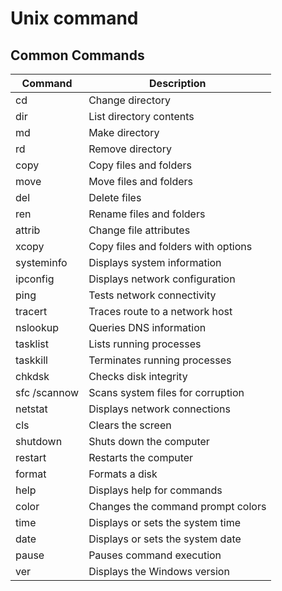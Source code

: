 # Unix command

## Common Commands

| Command      | Description                         |
| ------------ | ----------------------------------- |
| cd           | Change directory                    |
| dir          | List directory contents             |
| md           | Make directory                      |
| rd           | Remove directory                    |
| copy         | Copy files and folders              |
| move         | Move files and folders              |
| del          | Delete files                        |
| ren          | Rename files and folders            |
| attrib       | Change file attributes              |
| xcopy        | Copy files and folders with options |
| systeminfo   | Displays system information         |
| ipconfig     | Displays network configuration      |
| ping         | Tests network connectivity          |
| tracert      | Traces route to a network host      |
| nslookup     | Queries DNS information             |
| tasklist     | Lists running processes             |
| taskkill     | Terminates running processes        |
| chkdsk       | Checks disk integrity               |
| sfc /scannow | Scans system files for corruption   |
| netstat      | Displays network connections        |
| cls          | Clears the screen                   |
| shutdown     | Shuts down the computer             |
| restart      | Restarts the computer               |
| format       | Formats a disk                      |
| help         | Displays help for commands          |
| color        | Changes the command prompt colors   |
| time         | Displays or sets the system time    |
| date         | Displays or sets the system date    |
| pause        | Pauses command execution            |
| ver          | Displays the Windows version        |

